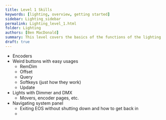 ```yaml
---
title: Level 1 Skills
keywords: [lighting, overview, getting started]
sidebar: Lighting_sidebar
permalink: Lighting_level_1.html
folder: Lighting
authors: [Ben MacDonald]
summary: This level covers the basics of the functions of the lighting board, as well as what most of the buttons do
draft: true
---
```


- Encoders
- Weird buttons with easy usages
  - RemDim
  - Offset
  - Query
  - Softkeys (just how they work)
  - Update
- Lights with Dimmer and DMX
  - Movers, encoder pages, etc.
- Navigating system panel
  - Exiting EOS without shutting down and how to get back in
  - 